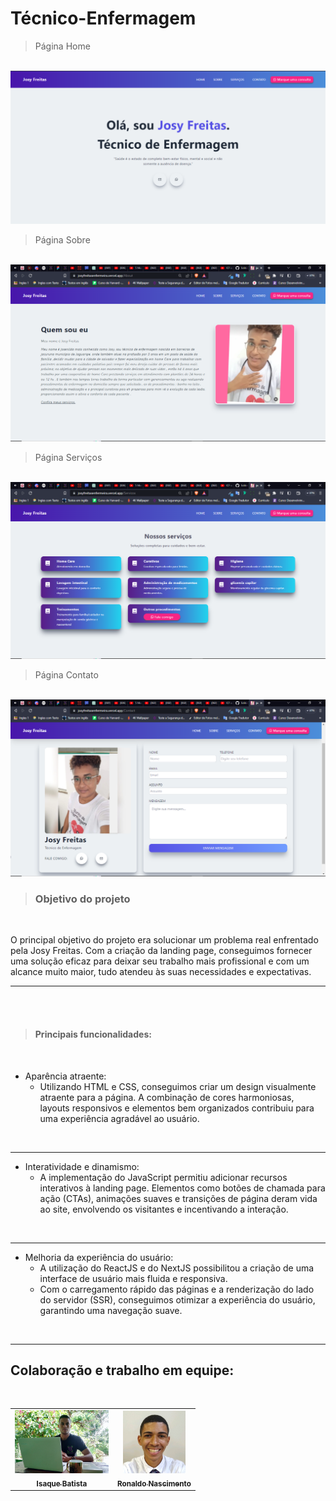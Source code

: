 # Técnico-Enfermagem

> Página Home
<br>
<img src="./public/assets/rotas/home.png" alt="image-login">

<br>

> Página Sobre
<br>
<img src="./public/assets/rotas/about.png" alt="image-login">

<br>

> Página Serviços
<br>
<img src="./public/assets/rotas/services.png" alt="image-login">

<br>

> Página Contato
<br>
<img src="./public/assets/rotas/contact.png" alt="image-login">

<br>

> <h3>Objetivo do projeto</h3>

<br>

O principal objetivo do projeto era solucionar um problema real enfrentado pela Josy Freitas. Com a criação da landing page, conseguimos fornecer uma solução eficaz para deixar seu trabalho mais profissional e com um alcance muito maior, tudo atendeu às suas necessidades e expectativas.

 ---
<br>

<br>

 > <h4>Principais funcionalidades:</h4>

 <br>

 - Aparência atraente: 
   - Utilizando HTML e CSS, conseguimos criar um design visualmente atraente para a página. A combinação de cores harmoniosas, layouts responsivos e elementos bem organizados contribuiu para uma experiência agradável ao usuário.
   
  <br>
  
 ---
 - Interatividade e dinamismo: 
   - A implementação do JavaScript permitiu adicionar recursos interativos à landing page. Elementos como botões de chamada para ação (CTAs), animações suaves e transições de página deram vida ao site, envolvendo os visitantes e incentivando a interação.
   
  <br>
  
 ---
  - Melhoria da experiência do usuário: 
     - A utilização do ReactJS e do NextJS possibilitou a criação de uma interface de usuário mais fluida e responsiva.
     - Com o carregamento rápido das páginas e a renderização do lado do servidor (SSR), conseguimos otimizar a experiência do usuário, garantindo uma navegação suave.
    
  <br>
  
 ---
 <h2>Colaboração e trabalho em equipe:</h2>

 <br>

<table>
  <tr>
      <td align="center">
          <a href="#">
                <img src="./public/assets/developers/photo-isaque.jpg" width="150px;" alt="Foto Isaque Batista GitHub"/><br>
                <sub>
                <b>Isaque Batista</b>
                </sub>
         </a>
      </td>
            <td align="center">
          <a href="https://github.com/RonaldoNascimentoSantos">
                <img src="./public/assets/developers/photo-ronaldo.jfif" width="100px;" alt="Foto Ronaldo Nascimento GitHub"/><br>
                <sub>
                <b>Ronaldo Nascimento</b>
                </sub>
         </a>
      </td>
  </tr>
</table>

  
